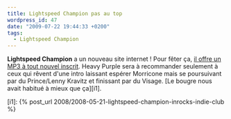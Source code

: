 ```yaml
---
title: Lightspeed Champion pas au top
wordpress_id: 47
date: "2009-07-22 19:44:33 +0200"
tags:
  - Lightspeed Champion
---
```


**Lightspeed Champion** a un nouveau site internet ! Pour fêter ça, [il offre un
MP3 à tout nouvel inscrit][1]. Heavy Purple sera à recommander seulement à ceux
qui rêvent d'une intro laissant espérer Morricone mais se poursuivant par du
Prince/Lenny Kravitz et finissant par du Visage. [Le bougre nous avait habitué à
mieux que ça][i1].

[i1]: {% post_url 2008/2008-05-21-lightspeed-champion-inrocks-indie-club %}

[1]:
  https://web.archive.org/web/20090718100338/http://www.lightspeedchampion.com/profiles/blogs/welcome-all-im-almost-a-real
